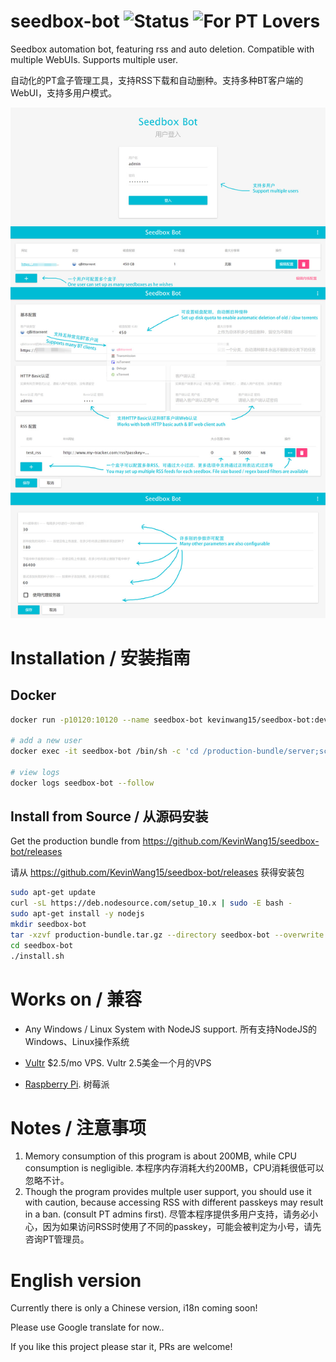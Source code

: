 seedbox-bot ![Status](https://img.shields.io/badge/Status-WIP-green.svg) ![For PT Lovers](https://img.shields.io/badge/For-PT%20Lovers-blue.svg)
=============================

Seedbox automation bot, featuring rss and auto deletion. Compatible with multiple WebUIs. Supports multiple user.

自动化的PT盒子管理工具，支持RSS下载和自动删种。支持多种BT客户端的WebUI，支持多用户模式。

![intro](./images/introduction.jpg)


# Installation / 安装指南

## Docker

```bash
docker run -p10120:10120 --name seedbox-bot kevinwang15/seedbox-bot:dev

# add a new user
docker exec -it seedbox-bot /bin/sh -c 'cd /production-bundle/server;scripts/create-user.js'

# view logs 
docker logs seedbox-bot --follow
```



## Install from Source / 从源码安装

Get the production bundle from https://github.com/KevinWang15/seedbox-bot/releases

请从 https://github.com/KevinWang15/seedbox-bot/releases 获得安装包

```bash
sudo apt-get update
curl -sL https://deb.nodesource.com/setup_10.x | sudo -E bash -
sudo apt-get install -y nodejs
mkdir seedbox-bot
tar -xzvf production-bundle.tar.gz --directory seedbox-bot --overwrite
cd seedbox-bot
./install.sh
```

# Works on / 兼容

* Any Windows / Linux System with NodeJS support. 所有支持NodeJS的Windows、Linux操作系统

* [Vultr](https://www.vultr.com/?ref=6886995) $2.5/mo VPS. Vultr 2.5美金一个月的VPS

* [Raspberry Pi](./raspberry_pi_guide.md). 树莓派

# Notes / 注意事项

1. Memory consumption of this program is about 200MB, while CPU consumption is negligible. 本程序内存消耗大约200MB，CPU消耗很低可以忽略不计。
2. Though the program provides multple user support, you should use it with caution, because accessing RSS with different passkeys may result in a ban. (consult PT admins first). 尽管本程序提供多用户支持，请务必小心，因为如果访问RSS时使用了不同的passkey，可能会被判定为小号，请先咨询PT管理员。

# English version

Currently there is only a Chinese version, i18n coming soon!

Please use Google translate for now..

If you like this project please star it, PRs are welcome!
